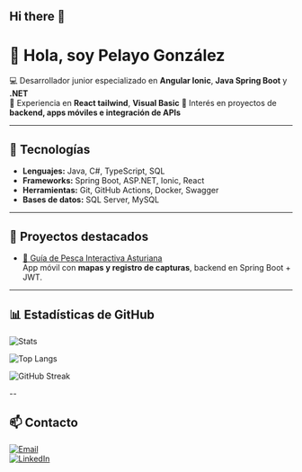 ## Hi there 👋

# 👋 Hola, soy Pelayo González
💻 Desarrollador junior especializado en **Angular Ionic**, **Java Spring Boot** y **.NET**  
📱 Experiencia en **React tailwind**, **Visual Basic** 
🎯 Interés en proyectos de **backend, apps móviles e integración de APIs**  

---

## 🚀 Tecnologías
- **Lenguajes:** Java, C#, TypeScript, SQL  
- **Frameworks:** Spring Boot, ASP.NET, Ionic, React  
- **Herramientas:** Git, GitHub Actions, Docker, Swagger  
- **Bases de datos:** SQL Server, MySQL  

---

## 📌 Proyectos destacados
- [📍 Guía de Pesca Interactiva Asturiana](https://github.com/tuUsuario/guia-pesca)  
  App móvil con **mapas y registro de capturas**, backend en Spring Boot + JWT.  

---

## 📊 Estadísticas de GitHub

![Stats](https://github-readme-stats.vercel.app/api?username=pelayoglezrodr&show_icons=true&theme=tokyonight)  

![Top Langs](https://github-readme-stats.vercel.app/api/top-langs/?username=pelayoglezrodr&layout=compact&theme=tokyonight)  

![GitHub Streak](https://streak-stats.demolab.com?user=pelayoglezrodr&theme=tokyonight)

--

## 📫 Contacto
[![Email](https://img.shields.io/badge/Email-pelayogonzalez.r%40gmail.com-red?style=flat-square&logo=gmail)](mailto:pelayogonzalez.r@gmail.com)  
[![LinkedIn](https://img.shields.io/badge/LinkedIn-Pelayo%20González-blue?style=flat-square&logo=linkedin)](https://www.linkedin.com/in/pelayoglezrodr/)
